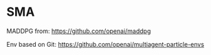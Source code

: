 # SMA

MADDPG from:
https://github.com/openai/maddpg

Env based on Git:
https://github.com/openai/multiagent-particle-envs
